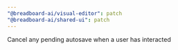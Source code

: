 ```yaml
---
"@breadboard-ai/visual-editor": patch
"@breadboard-ai/shared-ui": patch
---
```


Cancel any pending autosave when a user has interacted
